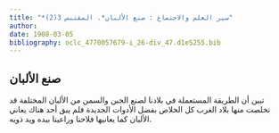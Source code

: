 ```yaml
---
title: "*سير العلم والاجتماع : صنع الألبان*. المقتبس 3(2)"
author: 
date: 1908-03-05
bibliography: oclc_4770057679-i_26-div_47.d1e5255.bib
---
```




##  صنع الألبان 


 تبين أن الطريقة المستعملة في بلادنا لصنع الجبن والسمن من الألبان المختلفة قد تخلصت منها بلاد الغرب كل الخلاص بفضل الأدوات الجديدة فلم يبق  أحد  هناك يعاني الألبان كما يعانيها فلاحنا وراعينا بيده ويد ذويه. 
